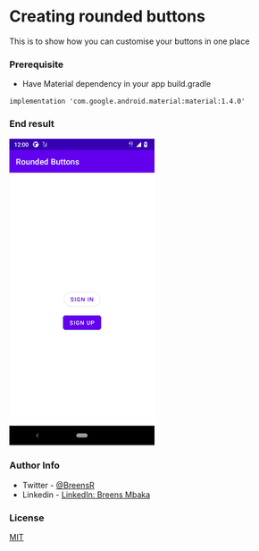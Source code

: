 # Creating rounded buttons
This is to show how you can customise your buttons in one place

### Prerequisite
* Have Material dependency in your app build.gradle
```
implementation 'com.google.android.material:material:1.4.0'
```

### End result
<img src="/images/roundedbuttonstutorial.png" width="260">

### Author Info
* Twitter - [@BreensR](https://twitter.com/BreensR)
* Linkedin - [LinkedIn: Breens Mbaka](https://www.linkedin.com/in/breens-mbaka-b447781b9/)

### License
[MIT](https://choosealicense.com/licenses/mit/)